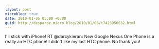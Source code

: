 ```yaml
---
layout: post
microblog: true
date: 2010-01-06 03:00 +0300
guid: http://desparoz.micro.blog/2010/01/06/t7423956632.html
---
```

I'll stick with iPhone! RT @darcykieran: New Google Nexus One Phone is a really an HTC phone! I didn't like my last HTC phone. No thank you!
